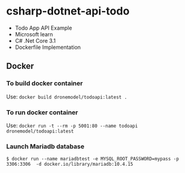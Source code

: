 # csharp-dotnet-api-todo

- Todo App API Example
- Microsoft learn
- C# .Net Core 3.1
- Dockerfile Implementation

## Docker

### To build docker container

Use:
`docker build dronemodel/todoapi:latest .`

### To run docker container

Use:
`docker run -t --rm -p 5001:80 --name todoapi dronemodel/todoapi:latest`

### Launch Mariadb database

`$ docker run --name mariadbtest -e MYSQL_ROOT_PASSWORD=mypass -p 3306:3306  -d docker.io/library/mariadb:10.4.15`
